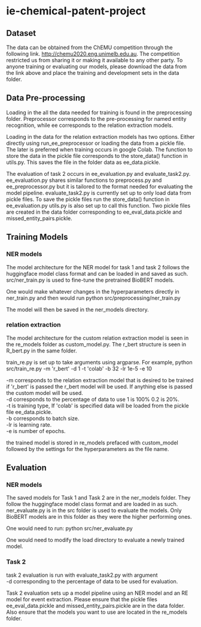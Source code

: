 # ie-chemical-patent-project

## Dataset
The data can be obtained from the ChEMU competition through the following link. http://chemu2020.eng.unimelb.edu.au.
The competition restricted us from sharing it or making it available to any other party. To anyone training or evaluating our models, please download the data from the link above and place the training and development sets in the data folder.

## Data Pre-processing
Loading in the all the data needed for training is found in the preprocessing
folder. Preprocessor corresponds to the pre-processing for named entity recognition, while ee corresponds to the relation extraction models.

Loading in the data for the relation extraction models has two options. Either directly using run_ee_preprocessor or loading the data from a pickle file.
The later is preferred when training occurs in google Colab.
The function to store the data in the pickle file corresponds to the
store_data() function in utils.py. This saves the file in the folder
data as ee_data.pickle.

The evaluation of task 2 occurs in ee_evaluation.py and evaluate_task2.py.
ee_evaluation.py shares similar functions to preprocess.py
and ee_preprocessor.py but it is tailored to the format
needed for evaluating the model pipeline. evaluate_task2.py
is currently set up to only load data from pickle files.
To save the pickle files run the store_data() function in  ee_evaluation.py
utils.py is also set up to call this function. Two pickle files
are created in the data folder corresponding to ee_eval_data.pickle and
missed_entity_pairs.pickle.

## Training Models

### NER models
The model architecture for the NER model for task 1 and task 2 follows the huggingface model class format and can be loaded in and saved as such.
src/ner_train.py is used to fine-tune the pretrained BioBERT models.

One would make whatever changes in the hyperparameters directly in ner_train.py and then would run
python src/preprocessing/ner_train.py

The model will then be saved in the ner_models directory. 


### relation extraction
The model architecture for the custom relation extraction model
is  seen in the re_models folder as custom_model.py. The r_bert
structure is seen in R_bert.py in the same folder.

train_re.py is set up to take arguments using argparse. For example,
python src/train_re.py -m 'r_bert' -d 1 -t 'colab' -b 32 -lr 1e-5 -e 10

-m corresponds to the relation extraction model that is desired to be trained
if 'r_bert' is passed the r_bert model will be used. If anything else is passed the custom model
will be used. <br>
-d corresponds to the percentage of data to use 1 is 100% 0.2 is 20%. <br>
-t is training type, If 'colab' is specified data will be loaded from
the pickle file ee_data.pickle. <br>
-b corresponds to batch size. <br>
-lr is learning rate. <br>
-e is number of epochs. <br>

the trained model is stored in re_models prefaced with custom_model followed
by the settings for the hyperparameters as the file name.


## Evaluation

### NER models
The saved models for Task 1 and Task 2 are in the ner_models folder. They follow the huggingface model class format and are loaded in as such.
ner_evaluate.py is in the src folder is used to evaluate the models. Only BioBERT models are in this folder as they were the higher performing ones.

One would need to run:
python src/ner_evaluate.py

One would need to modify the load directory to evaluate a newly trained model.

### Task 2
task 2 evaluation is run with evaluate_task2.py with argument <br>
-d corresponding to the percentage of data to be used for evaluation.

Task 2 evaluation sets up a model pipeline using an NER model
and an RE model for event extraction. Please ensure that
the pickle files ee_eval_data.pickle and missed_entity_pairs.pickle
are in the data folder. Also ensure that the models you want
to use are located in the re_models folder.










